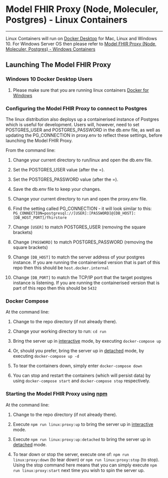 # Model FHIR Proxy (Node, Moleculer, Postgres) - Linux Containers

---

Linux Containers will run on [Docker Desktop](https://www.docker.com/products/docker-desktop) for Mac, Linux and Windows 10. For Windows Server OS then please refer to [Model FHIR Proxy (Node, Moleculer, Postgres) - Windows Containers](windows.md)

## Launching The Model FHIR Proxy

### Windows 10 Docker Desktop Users

1. Please make sure that you are running linux containers [Docker for Windows](https://docs.docker.com/docker-for-windows/#switch-between-windows-and-linux-containers)

### Configuring the Model FHIR Proxy to connect to Postgres
The linux distribution also deploys up a containerised instance of Postgres which is useful for development. Users will, however, need to set POSTGRES_USER and POSTGRES_PASSWORD in the db.env file, as well as updating the PG_CONNECTION in proxy.env to reflect these settings, before launching the Model FHIR Proxy.

From the command line:

1. Change your current directory to run/linux and open the db.env file.

2. Set the POSTGRES_USER value (after the =).

3. Set the POSTGRES_PASSWORD value (after the =).

4. Save the db.env file to keep your changes.

4. Change your current directory to run and open the proxy.env file.

5. Find the setting called PG_CONNECTION - it will look similar to this: `PG_CONNECTION=postgresql://[USER]:[PASSWORD]@[DB_HOST]:[DB_HOST_PORT]/fhirstore`

6. Change `[USER]` to match POSTGRES_USER (removing the square brackets)

7. Change `[PASSWORD]` to match POSTGRES_PASSWORD (removing the square brackets)

8. Change `[DB_HOST]` to match the server address of your postgres instance. If you are running the containerised version that is part of this repo then this should be `host.docker.internal`

9. Change `[DB_PORT]` to match the TCP/IP port that the target postgres instance is listening. If you are running the containerised version that is part of this repo then this should be `5432`

### Docker Compose
At the command line:

1. Change to the repo directory (if not already there).

2. Change your working directory to run: `cd run`

3. Bring the server up in [interactive](https://docs.docker.com/engine/reference/commandline/exec/) mode, by executing `docker-compose up`

4. Or, should you prefer, bring the server up in [detached](https://docs.docker.com/engine/reference/commandline/exec/) mode, by executing `docker-compose up -d`

5. To tear the containers down, simply enter `docker-compose down`

6. You can stop and restart the containers (which will persist data) by using `docker-compose start` and `docker-compose stop` respectively.

### Starting the Model FHIR Proxy using [npm](https://www.npmjs.com)
At the command line:

1. Change to the repo directory (if not already there).

2. Execute `npm run linux:proxy:up` to bring the server up in [interactive](https://docs.docker.com/engine/reference/commandline/exec/) mode.

3. Execute `npm run linux:proxy:up:detached` to bring the server up in [detached](https://docs.docker.com/engine/reference/commandline/exec/) mode.

4. To tear down or stop the server, execute one of: `npm run linux:proxy:down` (to tear down) or `npm run linux:proxy:stop` (to stop). Using the stop command here means that you can simply execute `npm run linux:proxy:start` next time you wish to spin the server up.